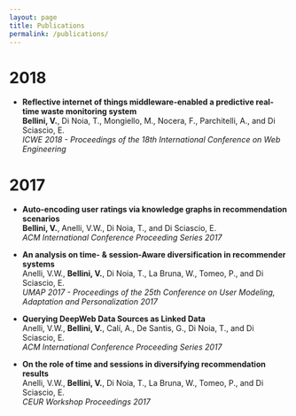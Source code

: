```yaml
---
layout: page
title: Publications
permalink: /publications/
---
```


# 2018

- **Reflective internet of things middleware-enabled a predictive real-time waste monitoring system**
  <br>**Bellini, V.**, Di Noia, T., Mongiello, M., Nocera, F., Parchitelli, A., and Di Sciascio, E.
  <br>_ICWE 2018 - Proceedings of the 18th International Conference on Web Engineering_
  
# 2017

- **Auto-encoding user ratings via knowledge graphs in recommendation scenarios**
  <br>**Bellini, V.**, Anelli, V.W., Di Noia, T., and Di Sciascio, E.
  <br>_ACM International Conference Proceeding Series 2017_

- **An analysis on time- & session-Aware diversification in recommender systems**
 <br>Anelli, V.W., **Bellini, V.**, Di Noia, T., La Bruna, W., Tomeo, P., and Di Sciascio, E.
 <br>_UMAP 2017 - Proceedings of the 25th Conference on User Modeling, Adaptation and Personalization 2017_
 
- **Querying DeepWeb Data Sources as Linked Data**
  <br>Anelli, V.W., **Bellini, V.**, Calí, A., De Santis, G., Di Noia, T., and Di Sciascio, E.
  <br>_ACM International Conference Proceeding Series 2017_

- **On the role of time and sessions in diversifying recommendation results**
  <br>Anelli, V.W., **Bellini, V.**, Di Noia, T., La Bruna, W., Tomeo, P., and Di Sciascio, E.
  <br>_CEUR Workshop Proceedings 2017_
